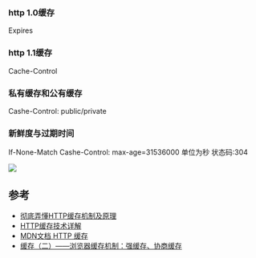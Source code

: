 
### http 1.0缓存
Expires

### http 1.1缓存

Cache-Control

### 私有缓存和公有缓存
Cashe-Control: public/private

### 新鲜度与过期时间
If-None-Match
Cashe-Control: max-age=31536000 单位为秒
状态码:304

![](https://mdn.mozillademos.org/files/13771/HTTPStaleness.png)

## 参考
- [彻底弄懂HTTP缓存机制及原理](https://www.cnblogs.com/chenqf/p/6386163.html)
- [HTTP缓存技术详解](https://www.jianshu.com/p/4f07740d68e4)
- [MDN文档 HTTP 缓存](https://developer.mozilla.org/zh-CN/docs/Web/HTTP/Caching_FAQ)
- [缓存（二）——浏览器缓存机制：强缓存、协商缓存](https://github.com/amandakelake/blog/issues/41)